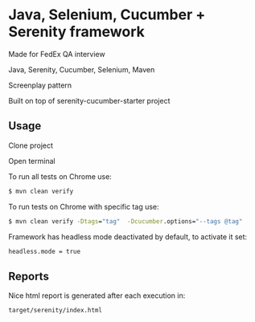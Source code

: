 # Java, Selenium, Cucumber + Serenity framework

Made for FedEx QA interview

Java, Serenity, Cucumber, Selenium, Maven

Screenplay pattern

Built on top of serenity-cucumber-starter project

## Usage

Clone project

Open terminal

To run all tests on Chrome use:
```cmd
$ mvn clean verify
```

To run tests on Chrome with specific tag use:
```cmd
$ mvn clean verify -Dtags="tag"  -Dcucumber.options="--tags @tag"
```

Framework has headless mode deactivated by default, to activate it set:
```cmd
headless.mode = true
```

## Reports

Nice html report is generated after each execution in:
```cmd
target/serenity/index.html
```